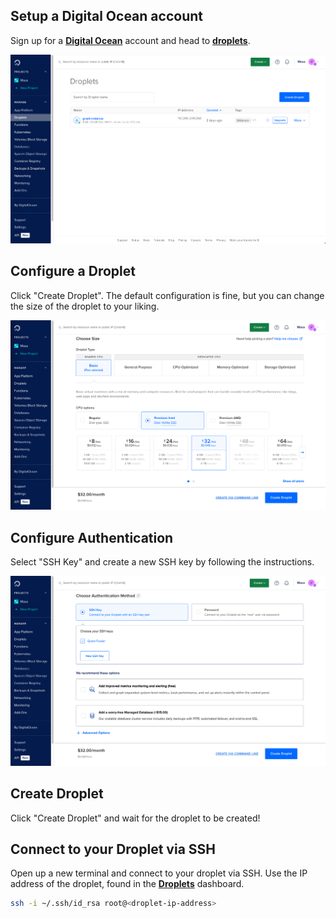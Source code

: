 ## Setup a Digital Ocean account

Sign up for a **[Digital Ocean](https://cloud.digitalocean.com/)** account and head to **[droplets](https://cloud.digitalocean.com/droplets)**.

![digital-ocean-dashboard](./digital-ocean-dashboard.png)

## Configure a Droplet

Click "Create Droplet". The default configuration is fine, but you can change the size of the droplet to your liking.

![digital-ocean-configuration](./digital-ocean-configuration.png)

## Configure Authentication

Select "SSH Key" and create a new SSH key by following the instructions.

![digital-ocean-authentication](./digital-ocean-authentication.png)

## Create Droplet

Click "Create Droplet" and wait for the droplet to be created!

## Connect to your Droplet via SSH

Open up a new terminal and connect to your droplet via SSH. Use the IP address of the droplet, found in the **[Droplets](https://cloud.digitalocean.com/droplets)** dashboard.

```bash
ssh -i ~/.ssh/id_rsa root@<droplet-ip-address>
```
